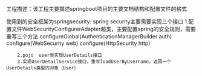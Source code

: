 工程描述：该工程主要描述springboot项目的主要文档结构和配置文件的格式

使用到的安全框架为springsecurity:
  spring security主要需要实现三个接口
  		1.配置文件WebSecurityConfigurerAdapter超类，主要配置spring的安全规则，需要重写三个方法
  		configureGlobal(AuthenticationManagerBuilder auth)
  		configure(WebSecurity web)
  		configure(HttpSecurity http)
  		
  		2.pojo  user类实现UserDetails接口
  		3.实现UserDetailService接口，重写loadUserByUsername，返回一个UserDetails类型的对象（User）